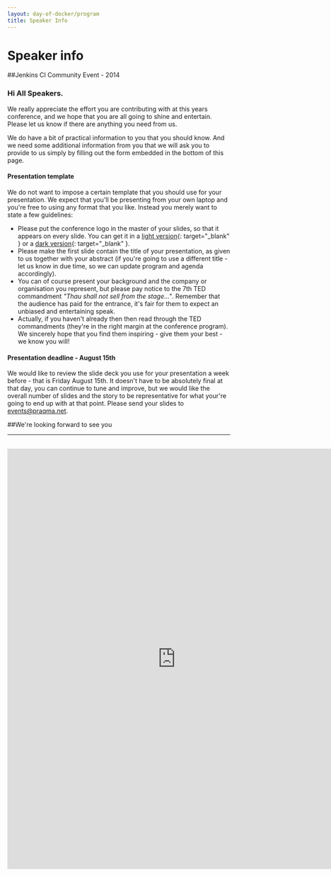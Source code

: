 ```yaml
---
layout: day-of-docker/program
title: Speaker Info
---
```

# Speaker info

##Jenkins CI Community Event - 2014

### Hi All Speakers.

We really appreciate the effort you are contributing with at this years conference, and we hope that you are all going to shine and entertain. Please let us know if there are anything you need from us.

We do have a bit of practical information to you that you should know. And we need some additional information from you that we will ask you to provide to us simply by filling out the form embedded in the bottom of this page.

#### Presentation template

We do not want to impose a certain template that you should use for your presentation. We expect that you'll be presenting from your own laptop and you're free to using any format that you like. Instead you merely want to state a few guidelines:

  * Please put the conference logo in the master of your slides, so that it appears on every slide. You can get it in a [light version](/jues15/images/jcicph14_master-light.png){: target="_blank" } or a [dark version](/jues15/images/jcicph14_master-dark.png){: target="_blank" }.
  * Please make the first slide contain the title of your presentation, as given to us together with your abstract (if you're going to use a different title - let us know in due time, so we can update program and agenda accordingly).
  * You can of course present your background and the company or organisation you represent, but please pay notice to the 7th TED commandment _"Thau shall not sell from the stage..."_. Remember that the audience has paid for the entrance, it's fair for them to expect an unbiased and entertaining speak.
  * Actually, if you haven't already then then read through the TED commandments (they're in the right margin at the conference program). We sincerely hope that you find them inspiring - give them your best - we know you will!

#### Presentation deadline - August 15th
We would like to review the slide deck you use for your presentation a week before - that is Friday August 15th. It doesn't have to be absolutely final at that day, you can continue to tune and improve, but we would like the overall number of slides and the story to be representative for what your're going to end up with at that point.
Please send your slides to [events@praqma.net](mailto:events@praqma.net).

##We're looking forward to see you <br/>

----
<br/>

<iframe src="https://docs.google.com/forms/d/1dMhcou8YtkBXsMBNAFER477c_oA636bN8xbed2kaiAA/viewform?embedded=true#start=embed" width="760" height="950" frameborder="0" marginheight="0" marginwidth="0">Loading...</iframe>
